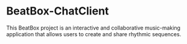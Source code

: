 # BeatBox-ChatClient
This BeatBox project is an interactive and collaborative music-making application that allows users to create and share rhythmic sequences.
